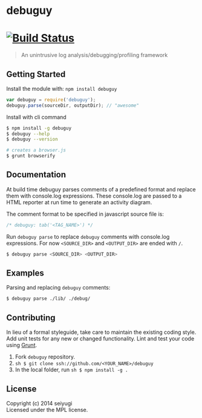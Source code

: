 debuguy
=======

#  [![Build Status](https://secure.travis-ci.org/seiyugi/debuguy.png?branch=master)](http://travis-ci.org/seiyugi/debuguy)

> An unintrusive log analysis/debugging/profiling framework


## Getting Started

Install the module with: `npm install debuguy`

```js
var debuguy = require('debuguy');
debuguy.parse(sourceDir, outputDir); // "awesome"
```

Install with cli command

```sh
$ npm install -g debuguy
$ debuguy --help
$ debuguy --version
```


```sh
# creates a browser.js
$ grunt browserify
```

## Documentation

At build time debuguy parses comments of a predefined format and replace them with console.log expressions. These console.log are passed to a HTML reporter at run time to generate an activity diagram.

The comment format to be specified in javascript source file is:
```js
/* debuguy: tab('<TAG_NAME>') */
```
Run ```debuguy parse``` to replace ```debuguy``` comments with console.log expressions. For now ```<SOURCE_DIR>``` and ```<OUTPUT_DIR>``` are ended with ```/```.
```sh
$ debuguy parse <SOURCE_DIR> <OUTPUT_DIR>
```


## Examples

Parsing and replacing ```debuguy``` comments:
```sh
$ debuguy parse ./lib/ ./debug/
```

## Contributing

In lieu of a formal styleguide, take care to maintain the existing coding style. Add unit tests for any new or changed functionality. Lint and test your code using [Grunt](http://gruntjs.com).

1. Fork ```debuguy``` repository.
2. ```sh $ git clone ssh://github.com/<YOUR_NAME>/debuguy```
3. In the local folder, run ```sh $ npm install -g .```


## License

Copyright (c) 2014 seiyugi  
Licensed under the MPL license.
